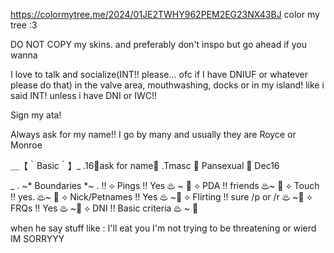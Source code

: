 https://colormytree.me/2024/01JE2TWHY962PEM2EG23NX43BJ
color my tree :3

DO NOT COPY my skins. and preferably don't inspo but go ahead if you wanna

I love to talk and socialize(INT!! please... ofc if I have DNIUF or whatever please do that)
in the valve area, mouthwashing, docks or in my island! like i said INT! unless i have DNI or IWC!!

Sign my ata!

Always ask for my name!! I go by many and usually they are Royce or Monroe

＿【｀Basic｀】_
.16🍷ask for name🍷
.Tmasc 🥀 Pansexual 🥀 Dec16

_ . ~* Boundaries *~ . !!
⟡ Pings !! Yes ♨ ~ 🥀
⟡ PDA !! friends ♨~ 🥀
⟡ Touch !! yes. ♨~ 🥀
⟡ Nick/Petnames !! Yes ♨ ~🥀
⟡ Flirting !! sure /p or /r ♨ ~🥀
⟡ FRQs !! Yes ♨ ~🥀
⟡ DNI !! Basic criteria ♨ ~ 🥀

when he say stuff like : I'll eat you I'm not trying to be threatening or wierd IM SORRYYY
